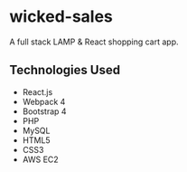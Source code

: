 # wicked-sales

A full stack LAMP & React shopping cart app.

## Technologies Used

- React.js
- Webpack 4
- Bootstrap 4
- PHP
- MySQL
- HTML5
- CSS3
- AWS EC2
